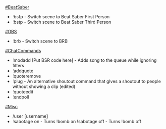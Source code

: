 [#BeatSaber](app://obsidian.md/index.html#BeatSaber)  
- !bsfp - Switch scene to Beat Saber First Person  
- !bstp - Switch scene to Beat Saber Third Person  

[#OBS](app://obsidian.md/index.html#OBS)  
- !brb - Switch scene to BRB  

[#ChatCommands](app://obsidian.md/index.html#ChatCommands)  
- !modadd [Put BSR code here] - Adds song to the queue while ignoring filters  
- !addquote  
- !quoteremove  
- !plug - An alternative shoutout command that gIves a shoutout to people without showing a clip (edited)  
- !quoteedit  
- !endpoll  

[#Misc](app://obsidian.md/index.html#Misc)  
- /user [username]  
- !sabotage on - Turns !bomb on !sabotage off - Turns !bomb off